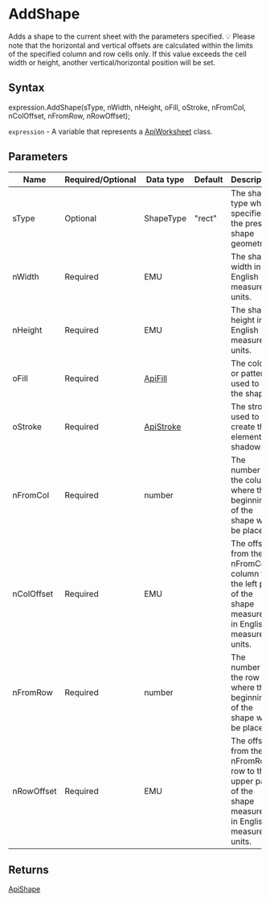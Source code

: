 # AddShape

Adds a shape to the current sheet with the parameters specified.💡 Please note that the horizontal and vertical offsets arecalculated within the limits of the specified column and row cellsonly. If this value exceeds the cell width or height, another vertical/horizontal position will be set.

## Syntax

expression.AddShape(sType, nWidth, nHeight, oFill, oStroke, nFromCol, nColOffset, nFromRow, nRowOffset);

`expression` - A variable that represents a [ApiWorksheet](../ApiWorksheet.md) class.

## Parameters

| **Name** | **Required/Optional** | **Data type** | **Default** | **Description** |
| ------------- | ------------- | ------------- | ------------- | ------------- |
| sType | Optional | ShapeType | "rect" | The shape type which specifies the preset shape geometry. |
| nWidth | Required | EMU |  | The shape width in English measure units. |
| nHeight | Required | EMU |  | The shape height in English measure units. |
| oFill | Required | [ApiFill](../../ApiFill/ApiFill.md) |  | The color or pattern used to fill the shape. |
| oStroke | Required | [ApiStroke](../../ApiStroke/ApiStroke.md) |  | The stroke used to create the element shadow. |
| nFromCol | Required | number |  | The number of the column where the beginning of the shape will be placed. |
| nColOffset | Required | EMU |  | The offset from the nFromCol column to the left part of the shape measured in English measure units. |
| nFromRow | Required | number |  | The number of the row where the beginning of the shape will be placed. |
| nRowOffset | Required | EMU |  | The offset from the nFromRow row to the upper part of the shape measured in English measure units. |

## Returns

[ApiShape](../../ApiShape/ApiShape.md)